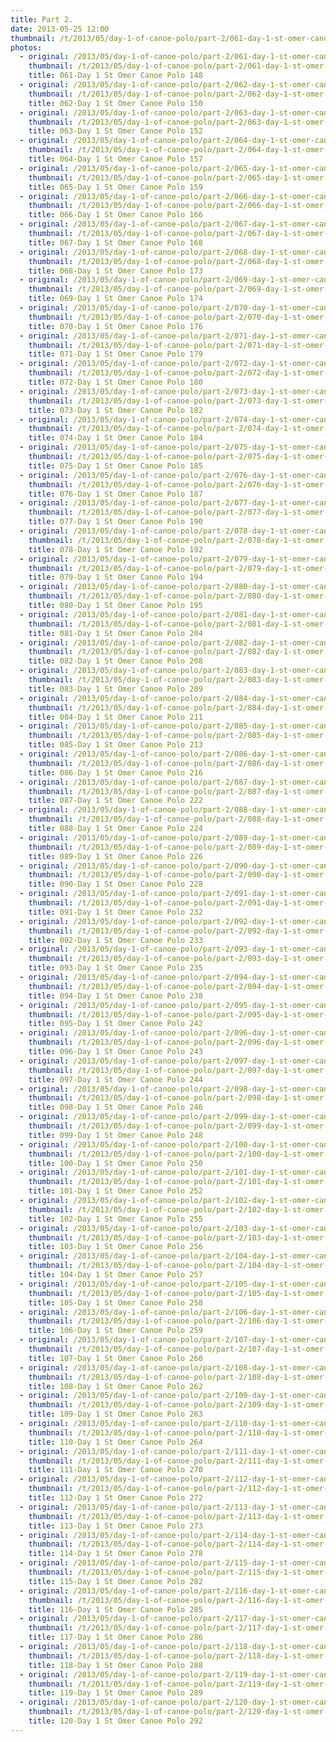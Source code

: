 ```yaml
---
title: Part 2.
date: 2013-05-25 12:00
thumbnail: /t/2013/05/day-1-of-canoe-polo/part-2/061-day-1-st-omer-canoe-polo-148.jpg
photos:
  - original: /2013/05/day-1-of-canoe-polo/part-2/061-day-1-st-omer-canoe-polo-148.jpg
    thumbnail: /t/2013/05/day-1-of-canoe-polo/part-2/061-day-1-st-omer-canoe-polo-148.jpg
    title: 061-Day 1 St Omer Canoe Polo 148
  - original: /2013/05/day-1-of-canoe-polo/part-2/062-day-1-st-omer-canoe-polo-150.jpg
    thumbnail: /t/2013/05/day-1-of-canoe-polo/part-2/062-day-1-st-omer-canoe-polo-150.jpg
    title: 062-Day 1 St Omer Canoe Polo 150
  - original: /2013/05/day-1-of-canoe-polo/part-2/063-day-1-st-omer-canoe-polo-152.jpg
    thumbnail: /t/2013/05/day-1-of-canoe-polo/part-2/063-day-1-st-omer-canoe-polo-152.jpg
    title: 063-Day 1 St Omer Canoe Polo 152
  - original: /2013/05/day-1-of-canoe-polo/part-2/064-day-1-st-omer-canoe-polo-157.jpg
    thumbnail: /t/2013/05/day-1-of-canoe-polo/part-2/064-day-1-st-omer-canoe-polo-157.jpg
    title: 064-Day 1 St Omer Canoe Polo 157
  - original: /2013/05/day-1-of-canoe-polo/part-2/065-day-1-st-omer-canoe-polo-159.jpg
    thumbnail: /t/2013/05/day-1-of-canoe-polo/part-2/065-day-1-st-omer-canoe-polo-159.jpg
    title: 065-Day 1 St Omer Canoe Polo 159
  - original: /2013/05/day-1-of-canoe-polo/part-2/066-day-1-st-omer-canoe-polo-166.jpg
    thumbnail: /t/2013/05/day-1-of-canoe-polo/part-2/066-day-1-st-omer-canoe-polo-166.jpg
    title: 066-Day 1 St Omer Canoe Polo 166
  - original: /2013/05/day-1-of-canoe-polo/part-2/067-day-1-st-omer-canoe-polo-168.jpg
    thumbnail: /t/2013/05/day-1-of-canoe-polo/part-2/067-day-1-st-omer-canoe-polo-168.jpg
    title: 067-Day 1 St Omer Canoe Polo 168
  - original: /2013/05/day-1-of-canoe-polo/part-2/068-day-1-st-omer-canoe-polo-173.jpg
    thumbnail: /t/2013/05/day-1-of-canoe-polo/part-2/068-day-1-st-omer-canoe-polo-173.jpg
    title: 068-Day 1 St Omer Canoe Polo 173
  - original: /2013/05/day-1-of-canoe-polo/part-2/069-day-1-st-omer-canoe-polo-174.jpg
    thumbnail: /t/2013/05/day-1-of-canoe-polo/part-2/069-day-1-st-omer-canoe-polo-174.jpg
    title: 069-Day 1 St Omer Canoe Polo 174
  - original: /2013/05/day-1-of-canoe-polo/part-2/070-day-1-st-omer-canoe-polo-176.jpg
    thumbnail: /t/2013/05/day-1-of-canoe-polo/part-2/070-day-1-st-omer-canoe-polo-176.jpg
    title: 070-Day 1 St Omer Canoe Polo 176
  - original: /2013/05/day-1-of-canoe-polo/part-2/071-day-1-st-omer-canoe-polo-179.jpg
    thumbnail: /t/2013/05/day-1-of-canoe-polo/part-2/071-day-1-st-omer-canoe-polo-179.jpg
    title: 071-Day 1 St Omer Canoe Polo 179
  - original: /2013/05/day-1-of-canoe-polo/part-2/072-day-1-st-omer-canoe-polo-180.jpg
    thumbnail: /t/2013/05/day-1-of-canoe-polo/part-2/072-day-1-st-omer-canoe-polo-180.jpg
    title: 072-Day 1 St Omer Canoe Polo 180
  - original: /2013/05/day-1-of-canoe-polo/part-2/073-day-1-st-omer-canoe-polo-182.jpg
    thumbnail: /t/2013/05/day-1-of-canoe-polo/part-2/073-day-1-st-omer-canoe-polo-182.jpg
    title: 073-Day 1 St Omer Canoe Polo 182
  - original: /2013/05/day-1-of-canoe-polo/part-2/074-day-1-st-omer-canoe-polo-184.jpg
    thumbnail: /t/2013/05/day-1-of-canoe-polo/part-2/074-day-1-st-omer-canoe-polo-184.jpg
    title: 074-Day 1 St Omer Canoe Polo 184
  - original: /2013/05/day-1-of-canoe-polo/part-2/075-day-1-st-omer-canoe-polo-185.jpg
    thumbnail: /t/2013/05/day-1-of-canoe-polo/part-2/075-day-1-st-omer-canoe-polo-185.jpg
    title: 075-Day 1 St Omer Canoe Polo 185
  - original: /2013/05/day-1-of-canoe-polo/part-2/076-day-1-st-omer-canoe-polo-187.jpg
    thumbnail: /t/2013/05/day-1-of-canoe-polo/part-2/076-day-1-st-omer-canoe-polo-187.jpg
    title: 076-Day 1 St Omer Canoe Polo 187
  - original: /2013/05/day-1-of-canoe-polo/part-2/077-day-1-st-omer-canoe-polo-190.jpg
    thumbnail: /t/2013/05/day-1-of-canoe-polo/part-2/077-day-1-st-omer-canoe-polo-190.jpg
    title: 077-Day 1 St Omer Canoe Polo 190
  - original: /2013/05/day-1-of-canoe-polo/part-2/078-day-1-st-omer-canoe-polo-192.jpg
    thumbnail: /t/2013/05/day-1-of-canoe-polo/part-2/078-day-1-st-omer-canoe-polo-192.jpg
    title: 078-Day 1 St Omer Canoe Polo 192
  - original: /2013/05/day-1-of-canoe-polo/part-2/079-day-1-st-omer-canoe-polo-194.jpg
    thumbnail: /t/2013/05/day-1-of-canoe-polo/part-2/079-day-1-st-omer-canoe-polo-194.jpg
    title: 079-Day 1 St Omer Canoe Polo 194
  - original: /2013/05/day-1-of-canoe-polo/part-2/080-day-1-st-omer-canoe-polo-195.jpg
    thumbnail: /t/2013/05/day-1-of-canoe-polo/part-2/080-day-1-st-omer-canoe-polo-195.jpg
    title: 080-Day 1 St Omer Canoe Polo 195
  - original: /2013/05/day-1-of-canoe-polo/part-2/081-day-1-st-omer-canoe-polo-204.jpg
    thumbnail: /t/2013/05/day-1-of-canoe-polo/part-2/081-day-1-st-omer-canoe-polo-204.jpg
    title: 081-Day 1 St Omer Canoe Polo 204
  - original: /2013/05/day-1-of-canoe-polo/part-2/082-day-1-st-omer-canoe-polo-208.jpg
    thumbnail: /t/2013/05/day-1-of-canoe-polo/part-2/082-day-1-st-omer-canoe-polo-208.jpg
    title: 082-Day 1 St Omer Canoe Polo 208
  - original: /2013/05/day-1-of-canoe-polo/part-2/083-day-1-st-omer-canoe-polo-209.jpg
    thumbnail: /t/2013/05/day-1-of-canoe-polo/part-2/083-day-1-st-omer-canoe-polo-209.jpg
    title: 083-Day 1 St Omer Canoe Polo 209
  - original: /2013/05/day-1-of-canoe-polo/part-2/084-day-1-st-omer-canoe-polo-211.jpg
    thumbnail: /t/2013/05/day-1-of-canoe-polo/part-2/084-day-1-st-omer-canoe-polo-211.jpg
    title: 084-Day 1 St Omer Canoe Polo 211
  - original: /2013/05/day-1-of-canoe-polo/part-2/085-day-1-st-omer-canoe-polo-213.jpg
    thumbnail: /t/2013/05/day-1-of-canoe-polo/part-2/085-day-1-st-omer-canoe-polo-213.jpg
    title: 085-Day 1 St Omer Canoe Polo 213
  - original: /2013/05/day-1-of-canoe-polo/part-2/086-day-1-st-omer-canoe-polo-216.jpg
    thumbnail: /t/2013/05/day-1-of-canoe-polo/part-2/086-day-1-st-omer-canoe-polo-216.jpg
    title: 086-Day 1 St Omer Canoe Polo 216
  - original: /2013/05/day-1-of-canoe-polo/part-2/087-day-1-st-omer-canoe-polo-222.jpg
    thumbnail: /t/2013/05/day-1-of-canoe-polo/part-2/087-day-1-st-omer-canoe-polo-222.jpg
    title: 087-Day 1 St Omer Canoe Polo 222
  - original: /2013/05/day-1-of-canoe-polo/part-2/088-day-1-st-omer-canoe-polo-224.jpg
    thumbnail: /t/2013/05/day-1-of-canoe-polo/part-2/088-day-1-st-omer-canoe-polo-224.jpg
    title: 088-Day 1 St Omer Canoe Polo 224
  - original: /2013/05/day-1-of-canoe-polo/part-2/089-day-1-st-omer-canoe-polo-226.jpg
    thumbnail: /t/2013/05/day-1-of-canoe-polo/part-2/089-day-1-st-omer-canoe-polo-226.jpg
    title: 089-Day 1 St Omer Canoe Polo 226
  - original: /2013/05/day-1-of-canoe-polo/part-2/090-day-1-st-omer-canoe-polo-228.jpg
    thumbnail: /t/2013/05/day-1-of-canoe-polo/part-2/090-day-1-st-omer-canoe-polo-228.jpg
    title: 090-Day 1 St Omer Canoe Polo 228
  - original: /2013/05/day-1-of-canoe-polo/part-2/091-day-1-st-omer-canoe-polo-232.jpg
    thumbnail: /t/2013/05/day-1-of-canoe-polo/part-2/091-day-1-st-omer-canoe-polo-232.jpg
    title: 091-Day 1 St Omer Canoe Polo 232
  - original: /2013/05/day-1-of-canoe-polo/part-2/092-day-1-st-omer-canoe-polo-233.jpg
    thumbnail: /t/2013/05/day-1-of-canoe-polo/part-2/092-day-1-st-omer-canoe-polo-233.jpg
    title: 092-Day 1 St Omer Canoe Polo 233
  - original: /2013/05/day-1-of-canoe-polo/part-2/093-day-1-st-omer-canoe-polo-235.jpg
    thumbnail: /t/2013/05/day-1-of-canoe-polo/part-2/093-day-1-st-omer-canoe-polo-235.jpg
    title: 093-Day 1 St Omer Canoe Polo 235
  - original: /2013/05/day-1-of-canoe-polo/part-2/094-day-1-st-omer-canoe-polo-238.jpg
    thumbnail: /t/2013/05/day-1-of-canoe-polo/part-2/094-day-1-st-omer-canoe-polo-238.jpg
    title: 094-Day 1 St Omer Canoe Polo 238
  - original: /2013/05/day-1-of-canoe-polo/part-2/095-day-1-st-omer-canoe-polo-242.jpg
    thumbnail: /t/2013/05/day-1-of-canoe-polo/part-2/095-day-1-st-omer-canoe-polo-242.jpg
    title: 095-Day 1 St Omer Canoe Polo 242
  - original: /2013/05/day-1-of-canoe-polo/part-2/096-day-1-st-omer-canoe-polo-243.jpg
    thumbnail: /t/2013/05/day-1-of-canoe-polo/part-2/096-day-1-st-omer-canoe-polo-243.jpg
    title: 096-Day 1 St Omer Canoe Polo 243
  - original: /2013/05/day-1-of-canoe-polo/part-2/097-day-1-st-omer-canoe-polo-244.jpg
    thumbnail: /t/2013/05/day-1-of-canoe-polo/part-2/097-day-1-st-omer-canoe-polo-244.jpg
    title: 097-Day 1 St Omer Canoe Polo 244
  - original: /2013/05/day-1-of-canoe-polo/part-2/098-day-1-st-omer-canoe-polo-246.jpg
    thumbnail: /t/2013/05/day-1-of-canoe-polo/part-2/098-day-1-st-omer-canoe-polo-246.jpg
    title: 098-Day 1 St Omer Canoe Polo 246
  - original: /2013/05/day-1-of-canoe-polo/part-2/099-day-1-st-omer-canoe-polo-248.jpg
    thumbnail: /t/2013/05/day-1-of-canoe-polo/part-2/099-day-1-st-omer-canoe-polo-248.jpg
    title: 099-Day 1 St Omer Canoe Polo 248
  - original: /2013/05/day-1-of-canoe-polo/part-2/100-day-1-st-omer-canoe-polo-250.jpg
    thumbnail: /t/2013/05/day-1-of-canoe-polo/part-2/100-day-1-st-omer-canoe-polo-250.jpg
    title: 100-Day 1 St Omer Canoe Polo 250
  - original: /2013/05/day-1-of-canoe-polo/part-2/101-day-1-st-omer-canoe-polo-252.jpg
    thumbnail: /t/2013/05/day-1-of-canoe-polo/part-2/101-day-1-st-omer-canoe-polo-252.jpg
    title: 101-Day 1 St Omer Canoe Polo 252
  - original: /2013/05/day-1-of-canoe-polo/part-2/102-day-1-st-omer-canoe-polo-255.jpg
    thumbnail: /t/2013/05/day-1-of-canoe-polo/part-2/102-day-1-st-omer-canoe-polo-255.jpg
    title: 102-Day 1 St Omer Canoe Polo 255
  - original: /2013/05/day-1-of-canoe-polo/part-2/103-day-1-st-omer-canoe-polo-256.jpg
    thumbnail: /t/2013/05/day-1-of-canoe-polo/part-2/103-day-1-st-omer-canoe-polo-256.jpg
    title: 103-Day 1 St Omer Canoe Polo 256
  - original: /2013/05/day-1-of-canoe-polo/part-2/104-day-1-st-omer-canoe-polo-257.jpg
    thumbnail: /t/2013/05/day-1-of-canoe-polo/part-2/104-day-1-st-omer-canoe-polo-257.jpg
    title: 104-Day 1 St Omer Canoe Polo 257
  - original: /2013/05/day-1-of-canoe-polo/part-2/105-day-1-st-omer-canoe-polo-258.jpg
    thumbnail: /t/2013/05/day-1-of-canoe-polo/part-2/105-day-1-st-omer-canoe-polo-258.jpg
    title: 105-Day 1 St Omer Canoe Polo 258
  - original: /2013/05/day-1-of-canoe-polo/part-2/106-day-1-st-omer-canoe-polo-259.jpg
    thumbnail: /t/2013/05/day-1-of-canoe-polo/part-2/106-day-1-st-omer-canoe-polo-259.jpg
    title: 106-Day 1 St Omer Canoe Polo 259
  - original: /2013/05/day-1-of-canoe-polo/part-2/107-day-1-st-omer-canoe-polo-260.jpg
    thumbnail: /t/2013/05/day-1-of-canoe-polo/part-2/107-day-1-st-omer-canoe-polo-260.jpg
    title: 107-Day 1 St Omer Canoe Polo 260
  - original: /2013/05/day-1-of-canoe-polo/part-2/108-day-1-st-omer-canoe-polo-262.jpg
    thumbnail: /t/2013/05/day-1-of-canoe-polo/part-2/108-day-1-st-omer-canoe-polo-262.jpg
    title: 108-Day 1 St Omer Canoe Polo 262
  - original: /2013/05/day-1-of-canoe-polo/part-2/109-day-1-st-omer-canoe-polo-263.jpg
    thumbnail: /t/2013/05/day-1-of-canoe-polo/part-2/109-day-1-st-omer-canoe-polo-263.jpg
    title: 109-Day 1 St Omer Canoe Polo 263
  - original: /2013/05/day-1-of-canoe-polo/part-2/110-day-1-st-omer-canoe-polo-264.jpg
    thumbnail: /t/2013/05/day-1-of-canoe-polo/part-2/110-day-1-st-omer-canoe-polo-264.jpg
    title: 110-Day 1 St Omer Canoe Polo 264
  - original: /2013/05/day-1-of-canoe-polo/part-2/111-day-1-st-omer-canoe-polo-270.jpg
    thumbnail: /t/2013/05/day-1-of-canoe-polo/part-2/111-day-1-st-omer-canoe-polo-270.jpg
    title: 111-Day 1 St Omer Canoe Polo 270
  - original: /2013/05/day-1-of-canoe-polo/part-2/112-day-1-st-omer-canoe-polo-272.jpg
    thumbnail: /t/2013/05/day-1-of-canoe-polo/part-2/112-day-1-st-omer-canoe-polo-272.jpg
    title: 112-Day 1 St Omer Canoe Polo 272
  - original: /2013/05/day-1-of-canoe-polo/part-2/113-day-1-st-omer-canoe-polo-273.jpg
    thumbnail: /t/2013/05/day-1-of-canoe-polo/part-2/113-day-1-st-omer-canoe-polo-273.jpg
    title: 113-Day 1 St Omer Canoe Polo 273
  - original: /2013/05/day-1-of-canoe-polo/part-2/114-day-1-st-omer-canoe-polo-278.jpg
    thumbnail: /t/2013/05/day-1-of-canoe-polo/part-2/114-day-1-st-omer-canoe-polo-278.jpg
    title: 114-Day 1 St Omer Canoe Polo 278
  - original: /2013/05/day-1-of-canoe-polo/part-2/115-day-1-st-omer-canoe-polo-282.jpg
    thumbnail: /t/2013/05/day-1-of-canoe-polo/part-2/115-day-1-st-omer-canoe-polo-282.jpg
    title: 115-Day 1 St Omer Canoe Polo 282
  - original: /2013/05/day-1-of-canoe-polo/part-2/116-day-1-st-omer-canoe-polo-285.jpg
    thumbnail: /t/2013/05/day-1-of-canoe-polo/part-2/116-day-1-st-omer-canoe-polo-285.jpg
    title: 116-Day 1 St Omer Canoe Polo 285
  - original: /2013/05/day-1-of-canoe-polo/part-2/117-day-1-st-omer-canoe-polo-286.jpg
    thumbnail: /t/2013/05/day-1-of-canoe-polo/part-2/117-day-1-st-omer-canoe-polo-286.jpg
    title: 117-Day 1 St Omer Canoe Polo 286
  - original: /2013/05/day-1-of-canoe-polo/part-2/118-day-1-st-omer-canoe-polo-288.jpg
    thumbnail: /t/2013/05/day-1-of-canoe-polo/part-2/118-day-1-st-omer-canoe-polo-288.jpg
    title: 118-Day 1 St Omer Canoe Polo 288
  - original: /2013/05/day-1-of-canoe-polo/part-2/119-day-1-st-omer-canoe-polo-289.jpg
    thumbnail: /t/2013/05/day-1-of-canoe-polo/part-2/119-day-1-st-omer-canoe-polo-289.jpg
    title: 119-Day 1 St Omer Canoe Polo 289
  - original: /2013/05/day-1-of-canoe-polo/part-2/120-day-1-st-omer-canoe-polo-292.jpg
    thumbnail: /t/2013/05/day-1-of-canoe-polo/part-2/120-day-1-st-omer-canoe-polo-292.jpg
    title: 120-Day 1 St Omer Canoe Polo 292
---
```

